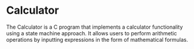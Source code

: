 # Calculator
The Calculator is a C program that implements a calculator functionality using a state machine approach. It allows users to perform arithmetic operations by inputting expressions in the form of mathematical formulas.

